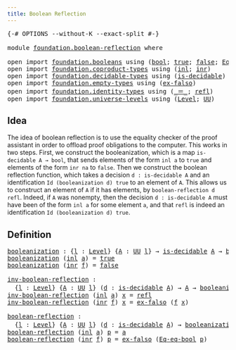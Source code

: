 ```yaml
---
title: Boolean Reflection
---
```


<pre class="Agda"><a id="44" class="Symbol">{-#</a> <a id="48" class="Keyword">OPTIONS</a> <a id="56" class="Pragma">--without-K</a> <a id="68" class="Pragma">--exact-split</a> <a id="82" class="Symbol">#-}</a>

<a id="87" class="Keyword">module</a> <a id="94" href="foundation.boolean-reflection.html" class="Module">foundation.boolean-reflection</a> <a id="124" class="Keyword">where</a>

<a id="131" class="Keyword">open</a> <a id="136" class="Keyword">import</a> <a id="143" href="foundation.booleans.html" class="Module">foundation.booleans</a> <a id="163" class="Keyword">using</a> <a id="169" class="Symbol">(</a><a id="170" href="foundation.booleans.html#1391" class="Datatype">bool</a><a id="174" class="Symbol">;</a> <a id="176" href="foundation.booleans.html#1415" class="InductiveConstructor">true</a><a id="180" class="Symbol">;</a> <a id="182" href="foundation.booleans.html#1420" class="InductiveConstructor">false</a><a id="187" class="Symbol">;</a> <a id="189" href="foundation.booleans.html#2148" class="Function">Eq-eq-bool</a><a id="199" class="Symbol">)</a>
<a id="201" class="Keyword">open</a> <a id="206" class="Keyword">import</a> <a id="213" href="foundation.coproduct-types.html" class="Module">foundation.coproduct-types</a> <a id="240" class="Keyword">using</a> <a id="246" class="Symbol">(</a><a id="247" href="foundation.coproduct-types.html#1253" class="InductiveConstructor">inl</a><a id="250" class="Symbol">;</a> <a id="252" href="foundation.coproduct-types.html#1276" class="InductiveConstructor">inr</a><a id="255" class="Symbol">)</a>
<a id="257" class="Keyword">open</a> <a id="262" class="Keyword">import</a> <a id="269" href="foundation.decidable-types.html" class="Module">foundation.decidable-types</a> <a id="296" class="Keyword">using</a> <a id="302" class="Symbol">(</a><a id="303" href="foundation.decidable-types.html#1918" class="Function">is-decidable</a><a id="315" class="Symbol">)</a>
<a id="317" class="Keyword">open</a> <a id="322" class="Keyword">import</a> <a id="329" href="foundation.empty-types.html" class="Module">foundation.empty-types</a> <a id="352" class="Keyword">using</a> <a id="358" class="Symbol">(</a><a id="359" href="foundation-core.empty-types.html#1160" class="Function">ex-falso</a><a id="367" class="Symbol">)</a>
<a id="369" class="Keyword">open</a> <a id="374" class="Keyword">import</a> <a id="381" href="foundation.identity-types.html" class="Module">foundation.identity-types</a> <a id="407" class="Keyword">using</a> <a id="413" class="Symbol">(</a><a id="414" href="foundation-core.identity-types.html#1865" class="Function Operator">_＝_</a><a id="417" class="Symbol">;</a> <a id="419" href="foundation-core.identity-types.html#1820" class="InductiveConstructor">refl</a><a id="423" class="Symbol">)</a>
<a id="425" class="Keyword">open</a> <a id="430" class="Keyword">import</a> <a id="437" href="foundation.universe-levels.html" class="Module">foundation.universe-levels</a> <a id="464" class="Keyword">using</a> <a id="470" class="Symbol">(</a><a id="471" href="Agda.Primitive.html#597" class="Postulate">Level</a><a id="476" class="Symbol">;</a> <a id="478" href="foundation-core.universe-levels.html#235" class="Primitive">UU</a><a id="480" class="Symbol">)</a>
</pre>
## Idea

The idea of boolean reflection is to use the equality checker of the proof assistant in order to offload proof obligations to the computer. This works in two steps. First, we construct the booleanization, which is a map `is-decidable A → bool`, that sends elements of the form `inl a` to `true` and elements of the form `inr na` to `false`. Then we construct the boolean reflection function, which takes a decision `d : is-decidable A` and an identification `Id (booleanization d) true` to an element of `A`. This allows us to construct an element of `A` if it has elements, by `boolean-reflection d refl`. Indeed, if `A` was nonempty, then the decision `d : is-decidable A` must have been of the form `inl a` for some element `a`, and that `refl` is indeed an identification `Id (booleanization d) true`.

## Definition

<pre class="Agda"><a id="booleanization"></a><a id="1326" href="foundation.boolean-reflection.html#1326" class="Function">booleanization</a> <a id="1341" class="Symbol">:</a> <a id="1343" class="Symbol">{</a><a id="1344" href="foundation.boolean-reflection.html#1344" class="Bound">l</a> <a id="1346" class="Symbol">:</a> <a id="1348" href="Agda.Primitive.html#597" class="Postulate">Level</a><a id="1353" class="Symbol">}</a> <a id="1355" class="Symbol">{</a><a id="1356" href="foundation.boolean-reflection.html#1356" class="Bound">A</a> <a id="1358" class="Symbol">:</a> <a id="1360" href="foundation-core.universe-levels.html#235" class="Primitive">UU</a> <a id="1363" href="foundation.boolean-reflection.html#1344" class="Bound">l</a><a id="1364" class="Symbol">}</a> <a id="1366" class="Symbol">→</a> <a id="1368" href="foundation.decidable-types.html#1918" class="Function">is-decidable</a> <a id="1381" href="foundation.boolean-reflection.html#1356" class="Bound">A</a> <a id="1383" class="Symbol">→</a> <a id="1385" href="foundation.booleans.html#1391" class="Datatype">bool</a>
<a id="1390" href="foundation.boolean-reflection.html#1326" class="Function">booleanization</a> <a id="1405" class="Symbol">(</a><a id="1406" href="foundation.coproduct-types.html#1253" class="InductiveConstructor">inl</a> <a id="1410" href="foundation.boolean-reflection.html#1410" class="Bound">a</a><a id="1411" class="Symbol">)</a> <a id="1413" class="Symbol">=</a> <a id="1415" href="foundation.booleans.html#1415" class="InductiveConstructor">true</a>
<a id="1420" href="foundation.boolean-reflection.html#1326" class="Function">booleanization</a> <a id="1435" class="Symbol">(</a><a id="1436" href="foundation.coproduct-types.html#1276" class="InductiveConstructor">inr</a> <a id="1440" href="foundation.boolean-reflection.html#1440" class="Bound">f</a><a id="1441" class="Symbol">)</a> <a id="1443" class="Symbol">=</a> <a id="1445" href="foundation.booleans.html#1420" class="InductiveConstructor">false</a>

<a id="inv-boolean-reflection"></a><a id="1452" href="foundation.boolean-reflection.html#1452" class="Function">inv-boolean-reflection</a> <a id="1475" class="Symbol">:</a>
  <a id="1479" class="Symbol">{</a><a id="1480" href="foundation.boolean-reflection.html#1480" class="Bound">l</a> <a id="1482" class="Symbol">:</a> <a id="1484" href="Agda.Primitive.html#597" class="Postulate">Level</a><a id="1489" class="Symbol">}</a> <a id="1491" class="Symbol">{</a><a id="1492" href="foundation.boolean-reflection.html#1492" class="Bound">A</a> <a id="1494" class="Symbol">:</a> <a id="1496" href="foundation-core.universe-levels.html#235" class="Primitive">UU</a> <a id="1499" href="foundation.boolean-reflection.html#1480" class="Bound">l</a><a id="1500" class="Symbol">}</a> <a id="1502" class="Symbol">(</a><a id="1503" href="foundation.boolean-reflection.html#1503" class="Bound">d</a> <a id="1505" class="Symbol">:</a> <a id="1507" href="foundation.decidable-types.html#1918" class="Function">is-decidable</a> <a id="1520" href="foundation.boolean-reflection.html#1492" class="Bound">A</a><a id="1521" class="Symbol">)</a> <a id="1523" class="Symbol">→</a> <a id="1525" href="foundation.boolean-reflection.html#1492" class="Bound">A</a> <a id="1527" class="Symbol">→</a> <a id="1529" href="foundation.boolean-reflection.html#1326" class="Function">booleanization</a> <a id="1544" href="foundation.boolean-reflection.html#1503" class="Bound">d</a> <a id="1546" href="foundation-core.identity-types.html#1865" class="Function Operator">＝</a> <a id="1548" href="foundation.booleans.html#1415" class="InductiveConstructor">true</a>
<a id="1553" href="foundation.boolean-reflection.html#1452" class="Function">inv-boolean-reflection</a> <a id="1576" class="Symbol">(</a><a id="1577" href="foundation.coproduct-types.html#1253" class="InductiveConstructor">inl</a> <a id="1581" href="foundation.boolean-reflection.html#1581" class="Bound">a</a><a id="1582" class="Symbol">)</a> <a id="1584" href="foundation.boolean-reflection.html#1584" class="Bound">x</a> <a id="1586" class="Symbol">=</a> <a id="1588" href="foundation-core.identity-types.html#1820" class="InductiveConstructor">refl</a>
<a id="1593" href="foundation.boolean-reflection.html#1452" class="Function">inv-boolean-reflection</a> <a id="1616" class="Symbol">(</a><a id="1617" href="foundation.coproduct-types.html#1276" class="InductiveConstructor">inr</a> <a id="1621" href="foundation.boolean-reflection.html#1621" class="Bound">f</a><a id="1622" class="Symbol">)</a> <a id="1624" href="foundation.boolean-reflection.html#1624" class="Bound">x</a> <a id="1626" class="Symbol">=</a> <a id="1628" href="foundation-core.empty-types.html#1160" class="Function">ex-falso</a> <a id="1637" class="Symbol">(</a><a id="1638" href="foundation.boolean-reflection.html#1621" class="Bound">f</a> <a id="1640" href="foundation.boolean-reflection.html#1624" class="Bound">x</a><a id="1641" class="Symbol">)</a>

<a id="boolean-reflection"></a><a id="1644" href="foundation.boolean-reflection.html#1644" class="Function">boolean-reflection</a> <a id="1663" class="Symbol">:</a>
  <a id="1667" class="Symbol">{</a><a id="1668" href="foundation.boolean-reflection.html#1668" class="Bound">l</a> <a id="1670" class="Symbol">:</a> <a id="1672" href="Agda.Primitive.html#597" class="Postulate">Level</a><a id="1677" class="Symbol">}</a> <a id="1679" class="Symbol">{</a><a id="1680" href="foundation.boolean-reflection.html#1680" class="Bound">A</a> <a id="1682" class="Symbol">:</a> <a id="1684" href="foundation-core.universe-levels.html#235" class="Primitive">UU</a> <a id="1687" href="foundation.boolean-reflection.html#1668" class="Bound">l</a><a id="1688" class="Symbol">}</a> <a id="1690" class="Symbol">(</a><a id="1691" href="foundation.boolean-reflection.html#1691" class="Bound">d</a> <a id="1693" class="Symbol">:</a> <a id="1695" href="foundation.decidable-types.html#1918" class="Function">is-decidable</a> <a id="1708" href="foundation.boolean-reflection.html#1680" class="Bound">A</a><a id="1709" class="Symbol">)</a> <a id="1711" class="Symbol">→</a> <a id="1713" href="foundation.boolean-reflection.html#1326" class="Function">booleanization</a> <a id="1728" href="foundation.boolean-reflection.html#1691" class="Bound">d</a> <a id="1730" href="foundation-core.identity-types.html#1865" class="Function Operator">＝</a> <a id="1732" href="foundation.booleans.html#1415" class="InductiveConstructor">true</a> <a id="1737" class="Symbol">→</a> <a id="1739" href="foundation.boolean-reflection.html#1680" class="Bound">A</a>
<a id="1741" href="foundation.boolean-reflection.html#1644" class="Function">boolean-reflection</a> <a id="1760" class="Symbol">(</a><a id="1761" href="foundation.coproduct-types.html#1253" class="InductiveConstructor">inl</a> <a id="1765" href="foundation.boolean-reflection.html#1765" class="Bound">a</a><a id="1766" class="Symbol">)</a> <a id="1768" href="foundation.boolean-reflection.html#1768" class="Bound">p</a> <a id="1770" class="Symbol">=</a> <a id="1772" href="foundation.boolean-reflection.html#1765" class="Bound">a</a>
<a id="1774" href="foundation.boolean-reflection.html#1644" class="Function">boolean-reflection</a> <a id="1793" class="Symbol">(</a><a id="1794" href="foundation.coproduct-types.html#1276" class="InductiveConstructor">inr</a> <a id="1798" href="foundation.boolean-reflection.html#1798" class="Bound">f</a><a id="1799" class="Symbol">)</a> <a id="1801" href="foundation.boolean-reflection.html#1801" class="Bound">p</a> <a id="1803" class="Symbol">=</a> <a id="1805" href="foundation-core.empty-types.html#1160" class="Function">ex-falso</a> <a id="1814" class="Symbol">(</a><a id="1815" href="foundation.booleans.html#2148" class="Function">Eq-eq-bool</a> <a id="1826" href="foundation.boolean-reflection.html#1801" class="Bound">p</a><a id="1827" class="Symbol">)</a>
</pre>
